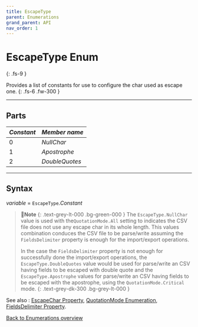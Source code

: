 ```yaml
---
title: EscapeType
parent: Enumerations
grand_parent: API
nav_order: 1
---
```


# EscapeType Enum
{: .fs-9 }

Provides a list of constants for use to configure the char used as escape one.
{: .fs-6 .fw-300 }

---

## Parts

|**_Constant_**|**_Member name_**|
|:----------|:----------|
|0|*NullChar*|
|1|*Apostrophe*|
|2|*DoubleQuotes*|

---

## Syntax

*variable* = `EscapeType`.*Constant*

>📝**Note**
>{: .text-grey-lt-000 .bg-green-000 }
>The `EscapeType.NullChar` value is used with the`QuotationMode.All` setting to indicates the CSV file does not use any escape char in its whole length. This values combination conduces the CSV file to be parse/write assuming the `FieldsDelimiter` property is enough for the import/export operations.
>
>In the case the `FieldsDelimiter` property is not enough for successfully done the import/export operations, the `EscapeType.DoubleQuotes` value would be used for parse/write an CSV having fields to be escaped with double quote and the `EscapeType.Apostrophe` values for parse/write an CSV having fields to be escaped with the apostrophe, using the `QuotationMode.Critical` mode.
{: .text-grey-dk-300 .bg-grey-lt-000 }

See also
: [EscapeChar Property](https://ws-garcia.github.io/VBA-CSV-interface/api/properties/escapechar.html), [QuotationMode Enumeration](https://ws-garcia.github.io/VBA-CSV-interface/api/enumerations/quotationmode.html), [FieldsDelimiter Property](https://ws-garcia.github.io/VBA-CSV-interface/api/properties/fieldsdelimiter.html).

[Back to Enumerations overview](https://ws-garcia.github.io/VBA-CSV-interface/api/enumerations/)